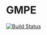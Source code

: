 # GMPE

[![Build Status](https://github.com/HaleyColgateKottler/GMPE.jl/actions/workflows/CI.yml/badge.svg?branch=main)](https://github.com/HaleyColgateKottler/GMPE.jl/actions/workflows/CI.yml?query=branch%3Amain)

